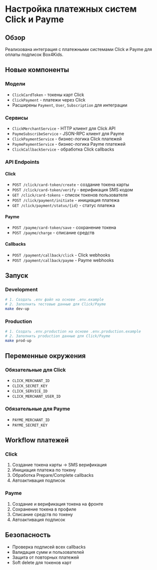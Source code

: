 # Настройка платежных систем Click и Payme

## Обзор

Реализована интеграция с платежными системами Click и Payme для оплаты подписок Box4Kids.

## Новые компоненты

### Модели

- `ClickCardToken` - токены карт Click
- `ClickPayment` - платежи через Click
- Расширены `Payment`, `User`, `Subscription` для интеграции

### Сервисы

- `ClickMerchantService` - HTTP клиент для Click API
- `PaymeSubscribeService` - JSON-RPC клиент для Payme
- `ClickPaymentService` - бизнес-логика Click платежей
- `PaymePaymentService` - бизнес-логика Payme платежей
- `ClickCallbackService` - обработка Click callbacks

### API Endpoints

#### Click

- `POST /click/card-token/create` - создание токена карты
- `POST /click/card-token/verify` - верификация SMS кодом
- `GET /click/card-tokens` - список токенов пользователя
- `POST /click/payment/initiate` - инициация платежа
- `GET /click/payment/status/{id}` - статус платежа

#### Payme

- `POST /payme/card-token/save` - сохранение токена
- `POST /payme/charge` - списание средств

#### Callbacks

- `POST /payment/callback/click` - Click webhooks
- `POST /payment/callback/payme` - Payme webhooks

## Запуск

### Development

```bash
# 1. Создать .env файл на основе .env.example
# 2. Заполнить тестовые данные для Click/Payme
make dev-up
```

### Production

```bash
# 1. Создать .env.production на основе .env.production.example
# 2. Заполнить production данные для Click/Payme
make prod-up
```

## Переменные окружения

### Обязательные для Click

- `CLICK_MERCHANT_ID`
- `CLICK_SECRET_KEY`
- `CLICK_SERVICE_ID`
- `CLICK_MERCHANT_USER_ID`

### Обязательные для Payme

- `PAYME_MERCHANT_ID`
- `PAYME_SECRET_KEY`

## Workflow платежей

### Click

1. Создание токена карты → SMS верификация
2. Инициация платежа по токену
3. Обработка Prepare/Complete callbacks
4. Автоактивация подписок

### Payme

1. Создание и верификация токена на фронте
2. Сохранение токена в профиле
3. Списание средств по токену
4. Автоактивация подписок

## Безопасность

- Проверка подписей всех callbacks
- Валидация сумм и пользователей
- Защита от повторных платежей
- Soft delete для токенов карт
